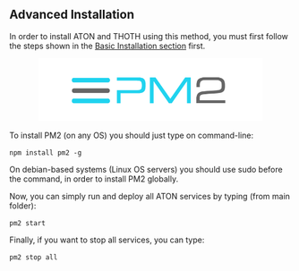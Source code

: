 ## Advanced Installation

In order to install ATON and THOTH using this method, you must first follow the steps shown in the [Basic Installation section](./installation_basic.md) first.

<p align="center">
    <a href = "https://pm2.keymetrics.io/" target="_blank">
        <img src="/assets/pm2-logo.png" alt="PM2" width="400"/>
    </a>
</p>

To install PM2 (on any OS) you should just type on command-line:

```
npm install pm2 -g
```

On debian-based systems (Linux OS servers) you should use sudo before the command, in order to install PM2 globally.

Now, you can simply run and deploy all ATON services by typing (from main folder):

```
pm2 start
```

Finally, if you want to stop all services, you can type:

```
pm2 stop all
```